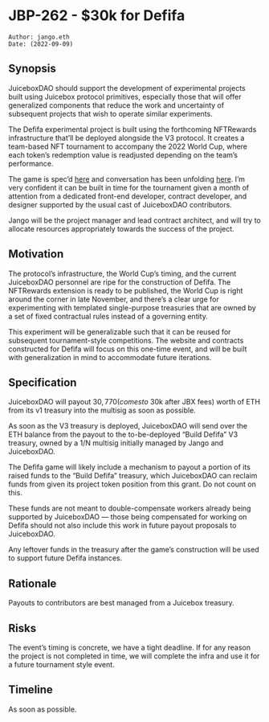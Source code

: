 # JBP-262 - $30k for Defifa
```plain text
Author: jango.eth
Date: (2022-09-09)
```

## Synopsis

JuiceboxDAO should support the development of experimental projects built using Juicebox protocol primitives, especially those that will offer generalized components that reduce the work and uncertainty of subsequent projects that wish to operate similar experiments.

The Defifa experimental project is built using the forthcoming NFTRewards infrastructure that’ll be deployed alongside the V3 protocol. It creates a team-based NFT tournament to accompany the 2022 World Cup, where each token’s redemption value is readjusted depending on the team’s performance.

The game is spec’d [here](/8644f449958e4d9bb632cb5a46708fb6) and conversation has been unfolding [here](https://discord.com/channels/775859454780244028/1012501341626699896). I’m very confident it can be built in time for the tournament given a month of attention from a dedicated front-end developer, contract developer, and designer supported by the usual cast of JuiceboxDAO contributors.

Jango will be the project manager and lead contract architect, and will try to allocate resources appropriately towards the success of the project.

## Motivation

The protocol’s infrastructure, the World Cup’s timing, and the current JuiceboxDAO personnel are ripe for the construction of Defifa. The NFTRewards extension is ready to be published, the World Cup is right around the corner in late November, and there’s a clear urge for experimenting with templated single-purpose treasuries that are owned by a set of fixed contractual rules instead of a governing entity.

This experiment will be generalizable such that it can be reused for subsequent tournament-style competitions. The website and contracts constructed for Defifa will focus on this one-time event, and will be built with generalization in mind to accommodate future iterations.

## Specification


JuiceboxDAO will payout $30,770 (comes to ~$30k after JBX fees) worth of ETH from its v1 treasury into the multisig as soon as possible.

As soon as the V3 treasury is deployed, JuiceboxDAO will send over the ETH balance from the payout to the to-be-deployed “Build Defifa” V3 treasury, owned by a 1/N multisig initially managed by Jango and JuiceboxDAO. 

The Defifa game will likely include a mechanism to payout a portion of its raised funds to the “Build Defifa” treasury, which JuiceboxDAO can reclaim funds from given its project token position from this grant. Do not count on this.

These funds are not meant to double-compensate workers already being supported by JuiceboxDAO — those being compensated for working on Defifa should not also include this work in future payout proposals to JuiceboxDAO.

Any leftover funds in the treasury after the game’s construction will be used to support future Defifa instances.

## Rationale

Payouts to contributors are best managed from a Juicebox treasury.

## Risks

The event’s timing is concrete, we have a tight deadline. If for any reason the project is not completed in time, we will complete the infra and use it for a future tournament style event.

## Timeline

As soon as possible.
